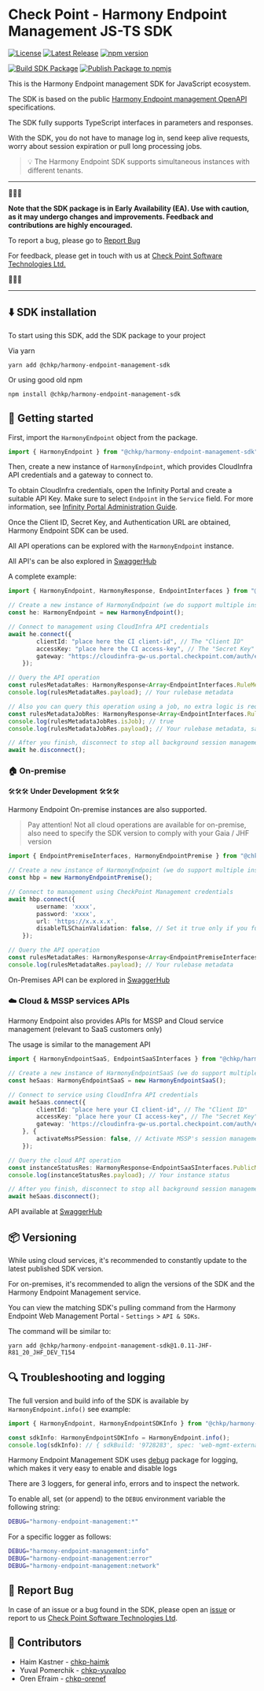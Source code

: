 # Check Point - Harmony Endpoint Management JS-TS SDK

[![License](https://img.shields.io/github/license/CheckPointSW/harmony-endpoint-management-js-ts-sdk.svg?style=plastic)](https://github.com/CheckPointSW/harmony-endpoint-management-js-ts-sdk/blob/release/LICENSE) [![Latest Release](https://img.shields.io/github/v/release/CheckPointSW/harmony-endpoint-management-js-ts-sdk?style=plastic)](https://github.com/CheckPointSW/harmony-endpoint-management-js-ts-sdk/releases) [![npm version](https://img.shields.io/npm/v/@chkp/harmony-endpoint-management-sdk.svg?style=plastic)](https://www.npmjs.com/package/@chkp/harmony-endpoint-management-sdk)

<!-- 
Coming soon :)

[![npm downloads](https://img.shields.io/npm/dt/@chkp/harmony-endpoint-management-sdk.svg.svg?style=plastic)](https://npmjs.com/package/@chkp/harmony-endpoint-management-sdk.svg)

[![GitHub stars](https://img.shields.io/github/stars/CheckPointSW/harmony-endpoint-management-js-ts-sdk.svg?style=social&label=Star)](https://github.com/CheckPointSW/harmony-endpoint-management-js-ts-sdk/stargazers) -->

[![Build SDK Package](https://github.com/CheckPointSW/harmony-endpoint-management-js-ts-sdk/actions/workflows/build.yml/badge.svg)](https://github.com/CheckPointSW/harmony-endpoint-management-js-ts-sdk/actions/workflows/build.yml) [![Publish Package to npmjs](https://github.com/CheckPointSW/harmony-endpoint-management-js-ts-sdk/actions/workflows/release.yml/badge.svg)](https://github.com/CheckPointSW/harmony-endpoint-management-js-ts-sdk/actions/workflows/release.yml)


This is the Harmony Endpoint management SDK for JavaScript ecosystem.

The SDK is based on the public [Harmony Endpoint management OpenAPI](https://app.swaggerhub.com/apis/Check-Point/web-mgmt-external-api-production) specifications.

The SDK fully supports TypeScript interfaces in parameters and responses.

With the SDK, you do not have to manage log in, send keep alive requests, worry about session expiration or pull long processing jobs.

> 💡 The Harmony Endpoint SDK supports simultaneous instances with different tenants.

---
🚧🚧🚧 

**Note that the SDK package is in Early Availability (EA). Use with caution, as it may undergo changes and improvements. Feedback and contributions are highly encouraged.** 

To report a bug, please go to [Report Bug](#-report-bug)

For feedback, please get in touch with us at [Check Point Software Technologies Ltd.](mailto:harmony-endpoint-external-api@checkpoint.com)

🚧🚧🚧 

---

## ⬇️ SDK installation

To start using this SDK, add the SDK package to your project

Via yarn
```
yarn add @chkp/harmony-endpoint-management-sdk
```
Or using good old npm
```
npm install @chkp/harmony-endpoint-management-sdk
```

## 🚀 Getting started

First, import the `HarmonyEndpoint` object from the package.

```typescript
import { HarmonyEndpoint } from "@chkp/harmony-endpoint-management-sdk";
```

Then, create a new instance of `HarmonyEndpoint`, which provides CloudInfra API credentials and a gateway to connect to.

To obtain CloudInfra credentials, open the Infinity Portal and create a suitable API Key. Make sure to select `Endpoint` in the `Service` field. For more information, see [Infinity Portal Administration Guide](https://sc1.checkpoint.com/documents/Infinity_Portal/WebAdminGuides/EN/Infinity-Portal-Admin-Guide/Content/Topics-Infinity-Portal/API-Keys.htm?tocpath=Global%20Settings%7C_____7#API_Keys).

Once the Client ID, Secret Key, and Authentication URL are obtained, Harmony Endpoint SDK can be used.

All API operations can be explored with the `HarmonyEndpoint` instance.

All API's can be also explored in [SwaggerHub](https://app.swaggerhub.com/apis/Check-Point/web-mgmt-external-api-production)

A complete example:

```typescript
import { HarmonyEndpoint, HarmonyResponse, EndpointInterfaces } from "@chkp/harmony-endpoint-management-sdk";

// Create a new instance of HarmonyEndpoint (we do support multiple instances in parallel)
const he: HarmonyEndpoint = new HarmonyEndpoint();

// Connect to management using CloudInfra API credentials
await he.connect({ 
        clientId: "place here the CI client-id", // The "Client ID"
        accessKey: "place here the CI access-key", // The "Secret Key"
        gateway: "https://cloudinfra-gw-us.portal.checkpoint.com/auth/external", // The "Authentication URL"
    });

// Query the API operation
const rulesMetadataRes: HarmonyResponse<Array<EndpointInterfaces.RuleMetadata>> = await he.PolicyGeneralApi.getAllRulesMetadata(EndpointInterfaces.RunAsJob.Off);
console.log(rulesMetadataRes.payload); // Your rulebase metadata

// Also you can query this operation using a job, no extra logic is required, in the background, it will trigger a job and will pull the status till it is finished and return the final results.
const rulesMetadataJobRes: HarmonyResponse<Array<EndpointInterfaces.RuleMetadata>> = await he.PolicyGeneralApi.getAllRulesMetadata(EndpointInterfaces.RunAsJob.On);
console.log(rulesMetadataJobRes.isJob); // true
console.log(rulesMetadataJobRes.payload); // Your rulebase metadata, same as in non-job operation

// After you finish, disconnect to stop all background session management. 
await he.disconnect(); 
```



### 🏠 On-premise

🛠️🛠️🛠️ **Under Development** 🛠️🛠️🛠️

Harmony Endpoint On-premise instances are also supported.

> Pay attention! Not all cloud operations are available for on-premise, also need to specify the SDK version to comply with your Gaia / JHF version


```typescript
import { EndpointPremiseInterfaces, HarmonyEndpointPremise } from "@chkp/harmony-endpoint-management-sdk";

// Create a new instance of HarmonyEndpoint (we do support multiple instances in parallel)
const hbp = new HarmonyEndpointPremise();

// Connect to management using CheckPoint Management credentials
await hbp.connect({
		username: 'xxxx',
		password: 'xxxx',
		url: 'https://x.x.x.x',
		disableTLSChainValidation: false, // Set it true only if you fully trust this URL (e.g. case of internal but not verified https certificate)
	});

// Query the API operation
const rulesMetadataRes: HarmonyResponse<Array<EndpointPremiseInterfaces.RuleMetadata>> = await hbp.PolicyGeneralApi.getAllRulesMetadata(EndpointPremiseInterfaces.RunAsJob.Off);
console.log(rulesMetadataRes.payload); // Your rulebase metadata

```

On-Premises API can be explored in [SwaggerHub](https://app.swaggerhub.com/apis/Check-Point/web-mgmt-external-api-premise)

### ☁️ Cloud & MSSP services APIs

Harmony Endpoint also provides APIs for MSSP and Cloud service management (relevant to SaaS customers only) 


The usage is similar to the management API
```typescript
import { HarmonyEndpointSaaS, EndpointSaaSInterfaces } from "@chkp/harmony-endpoint-management-sdk";

// Create a new instance of HarmonyEndpointSaaS (we do support multiple instances in parallel)
const heSaas: HarmonyEndpointSaaS = new HarmonyEndpointSaaS();

// Connect to service using CloudInfra API credentials
await heSaas.connect({
        clientId: "place here your CI client-id", // The "Client ID"
        accessKey: "place here your CI access-key", // The "Secret Key"
        gateway: 'https://cloudinfra-gw-us.portal.checkpoint.com/auth/external', // The "Authentication URL"
    }, {
		activateMssPSession: false, // Activate MSSP's session management, turn on if you're using MSSP APIs
	});

// Query the cloud API operation
const instanceStatusRes: HarmonyResponse<EndpointSaaSInterfaces.PublicMachineStatusResponse> = await heSaas.SelfServiceApi.publicMachinesSingleStatus();
console.log(instanceStatusRes.payload); // Your instance status

// After you finish, disconnect to stop all background session management. 
await heSaas.disconnect(); 
```

API available at [SwaggerHub](https://app.swaggerhub.com/apis/Check-Point/harmony-endpoint-cloud-api-prod)


##  📦 Versioning

While using cloud services, it's recommended to constantly update to the latest published SDK version.

For on-premises, it's recommended to align the versions of the SDK and the Harmony Endpoint Management service.

You can view the matching SDK's pulling command from the Harmony Endpoint Web Management Portal - `Settings` > `API & SDKs`.

The command will be similar to:
```
yarn add @chkp/harmony-endpoint-management-sdk@1.0.11-JHF-R81_20_JHF_DEV_T154
```

## 🔍 Troubleshooting and logging

The full version and build info of the SDK is available by `HarmonyEndpoint.info()` see example:
```typescript
import { HarmonyEndpoint, HarmonyEndpointSDKInfo } from "@chkp/harmony-endpoint-management-sdk";

const sdkInfo: HarmonyEndpointSDKInfo = HarmonyEndpoint.info();
console.log(sdkInfo): // { sdkBuild: '9728283', spec: 'web-mgmt-external-api-production', specVersion: '1.9.159', releasedOn: '2023-09-10T18:14:38.264Z', sdkVersion: '1.0.2' }
```


Harmony Endpoint Management SDK uses [debug](https://www.npmjs.com/package/debug) package for logging, which makes it very easy to enable and disable logs

There are 3 loggers, for general info, errors and to inspect the network.

To enable all, set (or append) to the `DEBUG` environment variable the following string:
```bash
DEBUG="harmony-endpoint-management:*"
```

For a specific logger as follows:
```bash
DEBUG="harmony-endpoint-management:info"
DEBUG="harmony-endpoint-management:error"
DEBUG="harmony-endpoint-management:network"
```

## 🐞 Report Bug

In case of an issue or a bug found in the SDK, please open an [issue](https://github.com/CheckPointSW/harmony-endpoint-management-js-ts-sdk/issues) or report to us [Check Point Software Technologies Ltd](mailto:harmony-endpoint-external-api@checkpoint.com).

## 🤝 Contributors 
- Haim Kastner - [chkp-haimk](https://github.com/chkp-haimk)
- Yuval Pomerchik - [chkp-yuvalpo](https://github.com/chkp-yuvalpo)
- Oren Efraim - [chkp-orenef](https://github.com/chkp-orenef)